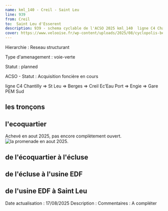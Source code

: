 ```yaml
---
name: kml_140 - Creil - Saint Leu 
line: 939
from: Creil
to:  Saint Leu d'Esserent
description: 939 - schema cyclable de l'ACSO 2025 kml_140  ligne C4 Chantilly => St Leu => Berges => Creil Ec’Eau Port => Engie => Gare PEM Sud
cover: https://www.velooise.fr/wp-content/uploads/2025/08/cyclopolis-berges-oise-072025.jpg
---
```

Hierarchie : Reseau structurant


Type d'amenagement : voie-verte

Statut : planned

ACSO - Statut : Acquisition foncière en cours

ligne C4 Chantilly => St Leu => Berges => Creil Ec’Eau Port => Engie => Gare PEM Sud
## les tronçons

## l'ecoquartier
Achevé en aout 2025, pas encore complètement ouvert.
![la promenade en aout 2025](https://www.velooise.fr/wp-content/uploads/2025/08/cyclopolis-cabaret-2025.png "Vue le 31.7.2025").

## de l'écoquartier à l'écluse

## de l'écluse à l'usine EDF

## de l'usine EDF à Saint Leu

Date actualisation : 17/08/2025
Description : 
Commentaires : A compléter

